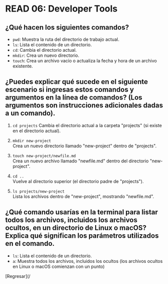 # READ 06: Developer Tools

## ¿Qué hacen los siguientes comandos?

- `pwd`: Muestra la ruta del directorio de trabajo actual.
- `ls`: Lista el contenido de un directorio.
- `cd`: Cambia el directorio actual.
- `mkdir`: Crea un nuevo directorio.
- `touch`: Crea un archivo vacío o actualiza la fecha y hora de un archivo existente.

## ¿Puedes explicar qué sucede en el siguiente escenario si ingresas estos comandos y argumentos en la línea de comandos? (Los argumentos son instrucciones adicionales dadas a un comando).

1. `cd projects` 
   Cambia el directorio actual a la carpeta "projects" (si existe en el directorio actual).

2. `mkdir new-project`  
   Crea un nuevo directorio llamado "new-project" dentro de "projects".

3. `touch new-project/newfile.md`  
   Crea un nuevo archivo llamado "newfile.md" dentro del directorio "new-project".

4. `cd ..`  
   Vuelve al directorio superior (el directorio padre de "projects").

5. `ls projects/new-project`  
   Lista los archivos dentro de "new-project", mostrando "newfile.md".

## ¿Qué comando usarías en la terminal para listar todos los archivos, incluidos los archivos ocultos, en un directorio de Linux o macOS? Explica qué significan los parámetros utilizados en el comando.

- `ls`: Lista el contenido de un directorio.
- `a`: Muestra todos los archivos, incluidos los ocultos (los archivos ocultos en Linux o macOS comienzan con un punto)

[Regresar](/
